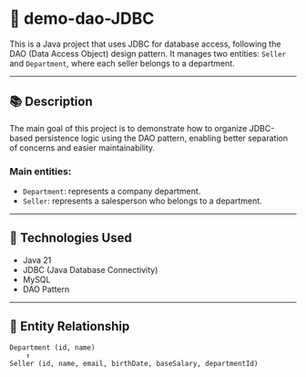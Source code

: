 # 💼 demo-dao-JDBC

This is a Java project that uses JDBC for database access, following the DAO (Data Access Object) design pattern. It manages two entities: `Seller` and `Department`, where each seller belongs to a department.

---

## 📚 Description

The main goal of this project is to demonstrate how to organize JDBC-based persistence logic using the DAO pattern, enabling better separation of concerns and easier maintainability.

### Main entities:

- `Department`: represents a company department.
- `Seller`: represents a salesperson who belongs to a department.

---

## 🧰 Technologies Used

- Java 21
- JDBC (Java Database Connectivity)
- MySQL
- DAO Pattern

---

## 🔄 Entity Relationship

```text
Department (id, name)
    ↑
Seller (id, name, email, birthDate, baseSalary, departmentId)


